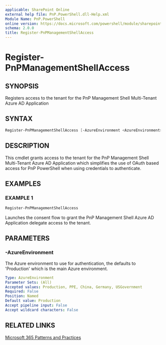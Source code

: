 ```yaml
---
applicable: SharePoint Online
external help file: PnP.PowerShell.dll-Help.xml
Module Name: PnP.PowerShell
online version: https://docs.microsoft.com/powershell/module/sharepoint-pnp/register-pnpmanagementshellaccess
schema: 2.0.0
title: Register-PnPManagementShellAccess
---
```


# Register-PnPManagementShellAccess

## SYNOPSIS
Registers access to the tenant for the PnP Management Shell Multi-Tenant Azure AD Application

## SYNTAX

```powershell
Register-PnPManagementShellAccess [-AzureEnvironment <AzureEnvironment>] [<CommonParameters>]
```

## DESCRIPTION
This cmdlet grants access to the tenant for the PnP Management Shell Multi-Tenant Azure AD Application which simplifies the use of OAuth based access for PnP PowerShell when using credentials to authenticate.

## EXAMPLES

### EXAMPLE 1
```powershell
Register-PnPManagementShellAccess
```

Launches the consent flow to grant the PnP Management Shell Azure AD Application delegate access to the tenant.

## PARAMETERS

### -AzureEnvironment
The Azure environment to use for authentication, the defaults to 'Production' which is the main Azure environment.

```yaml
Type: AzureEnvironment
Parameter Sets: (All)
Accepted values: Production, PPE, China, Germany, USGovernment
Required: False
Position: Named
Default value: Production
Accept pipeline input: False
Accept wildcard characters: False
```

## RELATED LINKS

[Microsoft 365 Patterns and Practices](https://aka.ms/m365pnp)